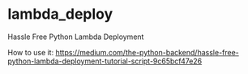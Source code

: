 # lambda_deploy
Hassle Free Python Lambda Deployment

How to use it:
https://medium.com/the-python-backend/hassle-free-python-lambda-deployment-tutorial-script-9c65bcf47e26
